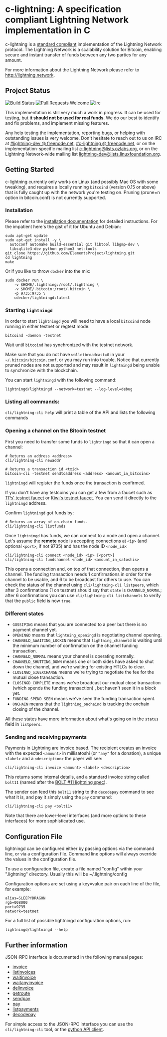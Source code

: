 # c-lightning: A specification compliant Lightning Network implementation in C

c-lightning is a [standard compliant][std] implementation of the Lightning
Network protocol.
The Lightning Network is a scalability solution for Bitcoin, enabling
secure and instant transfer of funds between any two parties for any
amount.

[std]: https://github.com/lightningnetwork/lightning-rfc

For more information about the Lightning Network please refer to
http://lightning.network.

## Project Status

[![Build Status][travis-ci]][travis-ci-link]
[![Pull Requests Welcome][prs]][prs-link]
[![Irc][IRC]][IRC-link]

[travis-ci]: https://travis-ci.org/ElementsProject/lightning.svg?branch=master
[travis-ci-link]: https://travis-ci.org/ElementsProject/lightning
[prs]: https://img.shields.io/badge/PRs-welcome-brightgreen.svg?style=flat
[prs-link]: http://makeapullrequest.com
[IRC]: https://img.shields.io/badge/chat-on%20freenode-brightgreen.svg
[IRC-link]: https://webchat.freenode.net/?channels=c-lightning

This implementation is still very much a work in progress.
It can be used for testing, but __it should not be used for real funds__.
We do our best to identify and fix problems, and implement missing
features.

Any help testing the implementation, reporting bugs, or helping with
outstanding issues is very welcome.
Don't hesitate to reach out to us on IRC at
[#lightning-dev @ freenode.net][irc1], [#c-lightning @
freenode.net][irc2], or on the implementation-specific mailing list
[c-lightning@lists.ozlabs.org][ml1], or on the Lightning Network-wide
mailing list [lightning-dev@lists.linuxfoundation.org][ml2].

[irc1]: http://webchat.freenode.net/?channels=%23lightning-dev
[irc2]: http://webchat.freenode.net/?channels=%23c-lightning
[ml1]: https://lists.ozlabs.org/listinfo/c-lightning
[ml2]: https://lists.linuxfoundation.org/mailman/listinfo/lightning-dev

## Getting Started

c-lightning currently only works on Linux (and possibly Mac OS with some
tweaking), and requires a locally running `bitcoind` (version 0.15 or
above) that is fully caught up with the network you're testing on.
Pruning (prune=n option in bitcoin.conf) is not currently supported.

### Installation

Please refer to the [installation documentation](doc/INSTALL.md) for
detailed instructions.
For the impatient here's the gist of it for Ubuntu and Debian:

    sudo apt-get update
    sudo apt-get install -y \
      autoconf automake build-essential git libtool libgmp-dev \
      libsqlite3-dev python python3 net-tools
    git clone https://github.com/ElementsProject/lightning.git
    cd lightning
    make

Or if you like to throw `docker` into the mix:

    sudo docker run \
    	-v $HOME/.lightning:/root/.lightning \
    	-v $HOME/.bitcoin:/root/.bitcoin \
    	-p 9735:9735 \
    	cdecker/lightningd:latest

### Starting `lightningd`

In order to start `lightningd` you will need to have a local `bitcoind`
node running in either testnet or regtest mode:

    bitcoind -daemon -testnet

Wait until `bitcoind` has synchronized with the testnet network.

Make sure that you do not have `walletbroadcast=0` in your
`~/.bitcoin/bitcoin.conf`, or you may run into trouble.
Notice that currently pruned nodes are not supported and may result in
`lightningd` being unable to synchronize with the blockchain.

You can start `lightningd` with the following command:

    lightningd/lightningd --network=testnet --log-level=debug

### Listing all commands:
`cli/lightning-cli help` will print a table of the API and lists the
following commands

### Opening a channel on the Bitcoin testnet

First you need to transfer some funds to `lightningd` so that it can
open a channel:

    # Returns an address <address>
    cli/lightning-cli newaddr

    # Returns a transaction id <txid>
    bitcoin-cli -testnet sendtoaddress <address> <amount_in_bitcoins>

`lightningd` will register the funds once the transaction is confirmed.

If you don't have any testcoins you can get a few from a faucet such as
[TPs' testnet faucet][tps] or [Kiwi's testnet faucet][kiw].
You can send it directly to the `lightningd` address.

[tps]: http://tpfaucet.appspot.com/
[kiw]: https://testnet.manu.backend.hamburg/faucet

Confirm `lightningd` got funds by:

    # Returns an array of on-chain funds.
    cli/lightning-cli listfunds

Once `lightningd` has funds, we can connect to a node and open a channel.
Let's assume the **remote** node is accepting connections at `<ip>`
(and optional `<port>`, if not 9735) and has the node ID `<node_id>`:

```
cli/lightning-cli connect <node_id> <ip> [<port>]
cli/lightning-cli fundchannel <node_id> <amount_in_satoshis>
```

This opens a connection and, on top of that connection, then opens
a channel.
The funding transaction needs 1 confirmations in order for the channel
to be usable, and 6 to be broadcast for others to use.
You can check the status of the channel using `cli/lightning-cli
listpeers`, which after 3 confirmations (1 on testnet) should say
that `state` is `CHANNELD_NORMAL`; after 6 confirmations you can use
`cli/lightning-cli listchannels` to verify that the `public` field is now
`true`.

### Different states
* `GOSSIPING` means that you are connected to a peer but there is no
  payment channel yet.
* `OPENINGD` means that `lightning_openingd` is negotiating channel
  opening.
* `CHANNELD_AWAITING_LOCKIN` means that `lightning_channeld` is waiting
  until the minimum number of confirmation on the channel funding
  transaction.
* `CHANNELD_NORMAL` means your channel is operating normally.
* `CHANNELD_SHUTTING_DOWN` means one or both sides have asked to shut
  down the channel, and we're waiting for existing HTLCs to clear.
* `CLOSINGD_SIGEXCHANGE` means we're trying to negotiate the fee for
  the mutual close transaction.
* `CLOSINGD_COMPLETE` means we've broadcast our mutual close
  transaction (which spends the funding transaction) , but haven't seen
  it in a block yet.
* `FUNDING_SPEND_SEEN` means we've seen the funding transaction spent.
* `ONCHAIN` means that the `lightning_onchaind` is tracking the onchain
  closing of the channel.

All these states have more information about what's going on in the
`status` field in `listpeers`.

### Sending and receiving payments

Payments in Lightning are invoice based.
The recipient creates an invoice with the expected `<amount>` in
millisatoshi (or `"any"` for a donation), a unique `<label>` and a
`<description>` the payer will see:

```
cli/lightning-cli invoice <amount> <label> <description>
```

This returns some internal details, and a standard invoice
string called `bolt11` (named after the [BOLT #11 lightning
spec][BOLT11]).

[BOLT11]: https://github.com/lightningnetwork/lightning-rfc/blob/master/11-payment-encoding.md

The sender can feed this `bolt11` string to the `decodepay` command to
see what it is, and pay it simply using the `pay` command:

```
cli/lightning-cli pay <bolt11>
```

Note that there are lower-level interfaces (and more options to these
interfaces) for more sophisticated use.

## Configuration File
lightningd can be configured either by passing options via the command
line, or via a configuration file.
Command line options will always override the values in the configuration
file.

To use a configuration file, create a file named "config" within your
".lightning" directory. Usually this will be ~/.lightning/config

Configuration options are set using a key=value pair on each line of
the file, for example:

```
alias=SLEEPYDRAGON
rgb=008000
port=9735
network=testnet
```

For a full list of possible lightningd configuration options, run:
```
lightningd/lightningd --help
```

## Further information

JSON-RPC interface is documented in the following manual pages:

* [invoice](doc/lightning-invoice.7.txt)
* [listinvoices](doc/lightning-listinvoices.7.txt)
* [waitinvoice](doc/lightning-waitinvoice.7.txt)
* [waitanyinvoice](doc/lightning-waitanyinvoice.7.txt)
* [delinvoice](doc/lightning-delinvoice.7.txt)
* [getroute](doc/lightning-getroute.7.txt)
* [sendpay](doc/lightning-sendpay.7.txt)
* [pay](doc/lightning-pay.7.txt)
* [listpayments](doc/lightning-listpayments.7.txt)
* [decodepay](doc/lightning-decodepay.7.txt)

For simple access to the JSON-RPC interface you can use the
`cli/lightning-cli` tool, or the [python API client](contrib/pylightning).
